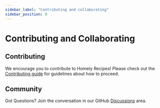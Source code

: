 ```yaml
---
sidebar_label: "Contributing and collaborating"
sidebar_position: 9
---
```


# Contributing and Collaborating

## Contributing

We encourage you to contribute to Homely Recipes!
Please check out the [Contributing guide](https://github.com/lloydlobo/homely-recipes/blob/main/CONTRIBUTING.md) for guidelines about how to proceed.

## Community

Got Questions? Join the conversation in our GitHub [Discussions](https://github.com/lloydlobo/homely-recipes/discussions) area.
